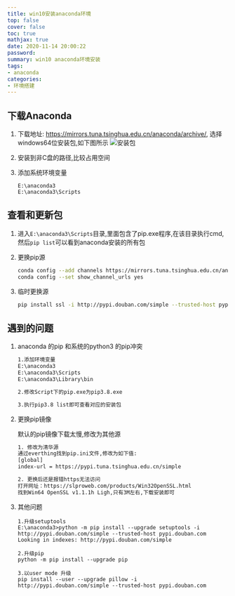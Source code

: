 ```yaml
---
title: win10安装anaconda环境
top: false
cover: false
toc: true
mathjax: true
date: 2020-11-14 20:00:22
password:
summary: win10 anaconda环境安装
tags:
- anaconda
categories:
- 环境搭建
---
```


## 下载Anaconda

1. 下载地址: <https://mirrors.tuna.tsinghua.edu.cn/anaconda/archive/>, 选择windows64位安装包,如下图所示
    ![安装包](install.png)

2. 安装到非C盘的路径,比较占用空间

3. 添加系统环境变量

    ``` shell
    E:\anaconda3
    E:\anaconda3\Scripts
    ```

## 查看和更新包

1. 进入`E:\anaconda3\Scripts`目录,里面包含了pip.exe程序,在该目录执行cmd,然后`pip list`可以看到anaconda安装的所有包

2. 更换pip源

    ``` bash
    conda config --add channels https://mirrors.tuna.tsinghua.edu.cn/anaconda/pkgs/free/
    conda config --set show_channel_urls yes
    ```

3. 临时更换源

    ``` bash
    pip install ssl -i http://pypi.douban.com/simple --trusted-host pypi.douban.com
    ```

## 遇到的问题

1. anaconda 的pip 和系统的python3 的pip冲突

    ``` bash
    1.添加环境变量
    E:\anaconda3
    E:\anaconda3\Scripts
    E:\anaconda3\Library\bin

    2.修改Script下的pip.exe为pip3.8.exe

    3.执行pip3.8 list即可查看对应的安装包
    ```

2. 更换pip镜像

    默认的pip镜像下载太慢,修改为其他源

    ``` bash
    1. 修改为清华源
    通过everthing找到pip.ini文件,修改为如下值:
    [global]
    index-url = https://pypi.tuna.tsinghua.edu.cn/simple

    2. 更换后还是报错https无法访问
    打开网址：https://slproweb.com/products/Win32OpenSSL.html
    找到Win64 OpenSSL v1.1.1h Ligh,只有3M左右,下载安装即可
    ```

3. 其他问题

    ``` shell
    1.升级setuptools
    E:\anaconda3>python -m pip install --upgrade setuptools -i http://pypi.douban.com/simple --trusted-host pypi.douban.com
    Looking in indexes: http://pypi.douban.com/simple

    2.升级pip
    python -m pip install --upgrade pip

    3.以user mode 升级
    pip install --user --upgrade pillow -i http://pypi.douban.com/simple --trusted-host pypi.douban.com
    ```
